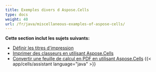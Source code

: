 ```yaml
---
title: Exemples divers d Aspose.Cells
type: docs
weight: 40
url: /fr/java/miscellaneous-examples-of-aspose-cells/
---
```


 **Cette section inclut les sujets suivants:**
- [Définir les titres d'impression](/cells/fr/java/set-print-titles/)
- [Imprimer des classeurs en utilisant Aspose.Cells](/cells/fr/java/printing-workbooks-using-aspose-cells/)
- [Convertir une feuille de calcul en PDF en utilisant Aspose.Cells](/cells/fr/java/convert-spreadsheet-to-pdf-using-aspose-cells/)
{{< app/cells/assistant language="java" >}}
